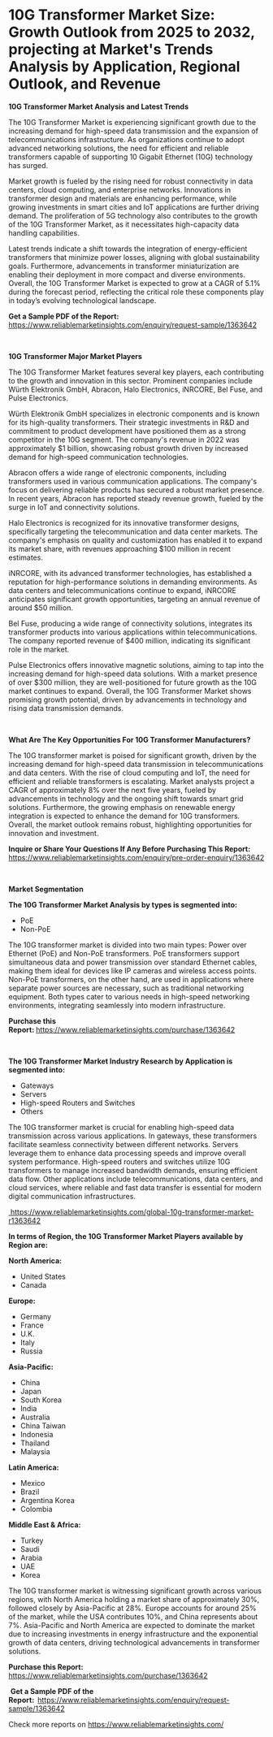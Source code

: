 <p><h1>10G Transformer Market Size: Growth Outlook from 2025 to 2032, projecting at Market's Trends Analysis by Application, Regional Outlook, and Revenue</h1></p><p><strong>10G Transformer Market Analysis and Latest Trends</strong></p>
<p><p>The 10G Transformer Market is experiencing significant growth due to the increasing demand for high-speed data transmission and the expansion of telecommunications infrastructure. As organizations continue to adopt advanced networking solutions, the need for efficient and reliable transformers capable of supporting 10 Gigabit Ethernet (10G) technology has surged.</p><p>Market growth is fueled by the rising need for robust connectivity in data centers, cloud computing, and enterprise networks. Innovations in transformer design and materials are enhancing performance, while growing investments in smart cities and IoT applications are further driving demand. The proliferation of 5G technology also contributes to the growth of the 10G Transformer Market, as it necessitates high-capacity data handling capabilities.</p><p>Latest trends indicate a shift towards the integration of energy-efficient transformers that minimize power losses, aligning with global sustainability goals. Furthermore, advancements in transformer miniaturization are enabling their deployment in more compact and diverse environments. Overall, the 10G Transformer Market is expected to grow at a CAGR of 5.1% during the forecast period, reflecting the critical role these components play in today’s evolving technological landscape.</p></p>
<p><strong>Get a Sample PDF of the Report:&nbsp;</strong> <a href="https://www.reliablemarketinsights.com/enquiry/request-sample/1363642?utm_campaign=2100&utm_medium=2&utm_source=Github&utm_content=ia&utm_term=13022025&utm_id=10g-transformer">https://www.reliablemarketinsights.com/enquiry/request-sample/1363642</a></p>
<p>&nbsp;</p>
<p><strong>10G Transformer Major Market Players</strong></p>
<p><p>The 10G Transformer Market features several key players, each contributing to the growth and innovation in this sector. Prominent companies include Würth Elektronik GmbH, Abracon, Halo Electronics, iNRCORE, Bel Fuse, and Pulse Electronics. </p><p>Würth Elektronik GmbH specializes in electronic components and is known for its high-quality transformers. Their strategic investments in R&D and commitment to product development have positioned them as a strong competitor in the 10G segment. The company's revenue in 2022 was approximately $1 billion, showcasing robust growth driven by increased demand for high-speed communication technologies.</p><p>Abracon offers a wide range of electronic components, including transformers used in various communication applications. The company's focus on delivering reliable products has secured a robust market presence. In recent years, Abracon has reported steady revenue growth, fueled by the surge in IoT and connectivity solutions.</p><p>Halo Electronics is recognized for its innovative transformer designs, specifically targeting the telecommunication and data center markets. The company's emphasis on quality and customization has enabled it to expand its market share, with revenues approaching $100 million in recent estimates.</p><p>iNRCORE, with its advanced transformer technologies, has established a reputation for high-performance solutions in demanding environments. As data centers and telecommunications continue to expand, iNRCORE anticipates significant growth opportunities, targeting an annual revenue of around $50 million.</p><p>Bel Fuse, producing a wide range of connectivity solutions, integrates its transformer products into various applications within telecommunications. The company reported revenue of $400 million, indicating its significant role in the market.</p><p>Pulse Electronics offers innovative magnetic solutions, aiming to tap into the increasing demand for high-speed data solutions. With a market presence of over $300 million, they are well-positioned for future growth as the 10G market continues to expand. Overall, the 10G Transformer Market shows promising growth potential, driven by advancements in technology and rising data transmission demands.</p></p>
<p>&nbsp;</p>
<p><strong>What Are The Key Opportunities For 10G Transformer Manufacturers?</strong></p>
<p><p>The 10G transformer market is poised for significant growth, driven by the increasing demand for high-speed data transmission in telecommunications and data centers. With the rise of cloud computing and IoT, the need for efficient and reliable transformers is escalating. Market analysts project a CAGR of approximately 8% over the next five years, fueled by advancements in technology and the ongoing shift towards smart grid solutions. Furthermore, the growing emphasis on renewable energy integration is expected to enhance the demand for 10G transformers. Overall, the market outlook remains robust, highlighting opportunities for innovation and investment.</p></p>
<p><strong>Inquire or Share Your Questions If Any Before Purchasing This Report:</strong> <a href="https://www.reliablemarketinsights.com/enquiry/pre-order-enquiry/1363642?utm_campaign=2100&utm_medium=2&utm_source=Github&utm_content=ia&utm_term=13022025&utm_id=10g-transformer">https://www.reliablemarketinsights.com/enquiry/pre-order-enquiry/1363642</a></p>
<p>&nbsp;</p>
<p><strong>Market Segmentation</strong></p>
<p><strong>The 10G Transformer Market Analysis by types is segmented into:</strong></p>
<p><ul><li>PoE</li><li>Non-PoE</li></ul></p>
<p><p>The 10G transformer market is divided into two main types: Power over Ethernet (PoE) and Non-PoE transformers. PoE transformers support simultaneous data and power transmission over standard Ethernet cables, making them ideal for devices like IP cameras and wireless access points. Non-PoE transformers, on the other hand, are used in applications where separate power sources are necessary, such as traditional networking equipment. Both types cater to various needs in high-speed networking environments, integrating seamlessly into modern infrastructure.</p></p>
<p><strong>Purchase this Report:&nbsp;</strong><a href="https://www.reliablemarketinsights.com/purchase/1363642?utm_campaign=2100&utm_medium=2&utm_source=Github&utm_content=ia&utm_term=13022025&utm_id=10g-transformer">https://www.reliablemarketinsights.com/purchase/1363642</a></p>
<p>&nbsp;</p>
<p><strong>The 10G Transformer Market Industry Research by Application is segmented into:</strong></p>
<p><ul><li>Gateways</li><li>Servers</li><li>High-speed Routers and Switches</li><li>Others</li></ul></p>
<p><p>The 10G transformer market is crucial for enabling high-speed data transmission across various applications. In gateways, these transformers facilitate seamless connectivity between different networks. Servers leverage them to enhance data processing speeds and improve overall system performance. High-speed routers and switches utilize 10G transformers to manage increased bandwidth demands, ensuring efficient data flow. Other applications include telecommunications, data centers, and cloud services, where reliable and fast data transfer is essential for modern digital communication infrastructures.</p></p>
<p><a href="https://www.reliablemarketinsights.com/global-10g-transformer-market-r1363642?utm_campaign=2100&utm_medium=2&utm_source=Github&utm_content=ia&utm_term=13022025&utm_id=10g-transformer">&nbsp;https://www.reliablemarketinsights.com/global-10g-transformer-market-r1363642</a></p>
<p><strong>In terms of Region, the 10G Transformer Market Players available by Region are:</strong></p>
<p>
    <p> <strong> North America: </strong>
        <ul>
            <li>United States</li>
            <li>Canada</li>
        </ul>
        </p> 
    <p> <strong> Europe: </strong>
        <ul>
            <li>Germany</li>
            <li>France</li>
            <li>U.K.</li>
            <li>Italy</li>
            <li>Russia</li>
        </ul>
        </p> 
    <p> <strong> Asia-Pacific: </strong>
        <ul>
            <li>China</li>
            <li>Japan</li>
            <li>South Korea</li>
            <li>India</li>
            <li>Australia</li>
            <li>China Taiwan</li>
            <li>Indonesia</li>
            <li>Thailand</li>
            <li>Malaysia</li>
        </ul>
        </p> 
    <p> <strong> Latin America: </strong>
        <ul>
            <li>Mexico</li>
            <li>Brazil</li>
            <li>Argentina Korea</li>
            <li>Colombia</li>
        </ul>
        </p> 
    <p> <strong> Middle East & Africa: </strong>
        <ul>
            <li>Turkey</li>
            <li>Saudi</li>
            <li>Arabia</li>
            <li>UAE</li>
            <li>Korea</li>
        </ul>
    </p>
    </p>
<p><p>The 10G transformer market is witnessing significant growth across various regions, with North America holding a market share of approximately 30%, followed closely by Asia-Pacific at 28%. Europe accounts for around 25% of the market, while the USA contributes 10%, and China represents about 7%. Asia-Pacific and North America are expected to dominate the market due to increasing investments in energy infrastructure and the exponential growth of data centers, driving technological advancements in transformer solutions.</p></p>
<p><strong>Purchase this Report: </strong><a href="https://www.reliablemarketinsights.com/purchase/1363642?utm_campaign=2100&utm_medium=2&utm_source=Github&utm_content=ia&utm_term=13022025&utm_id=10g-transformer">https://www.reliablemarketinsights.com/purchase/1363642</a></p>
<p>&nbsp;<strong>Get a Sample PDF of the Report:&nbsp;&nbsp;</strong><a href="https://www.reliablemarketinsights.com/enquiry/request-sample/1363642?utm_campaign=2100&utm_medium=2&utm_source=Github&utm_content=ia&utm_term=13022025&utm_id=10g-transformer">https://www.reliablemarketinsights.com/enquiry/request-sample/1363642</a></p>
<p><strong></strong></p>
<p>Check more reports on <a href="https://www.reliablemarketinsights.com/?utm_campaign=2100&utm_medium=2&utm_source=Github&utm_content=ia&utm_term=13022025&utm_id=10g-transformer">https://www.reliablemarketinsights.com/</a></p>